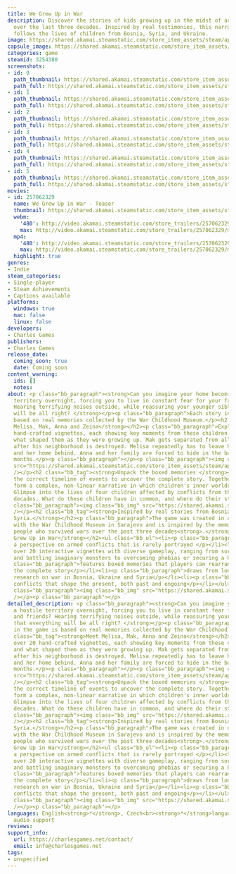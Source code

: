 ```yaml
---
title: We Grew Up in War
description: Discover the stories of kids growing up in the midst of armed conflicts
  over the last three decades. Inspired by real testimonies, this narrative adventure
  follows the lives of children from Bosnia, Syria, and Ukraine.
image: https://shared.akamai.steamstatic.com/store_item_assets/steam/apps/3254380/header.jpg?t=1730903141
capsule_image: https://shared.akamai.steamstatic.com/store_item_assets/steam/apps/3254380/cad621b2167ac4ce232fd347315166eca68ba080/capsule_231x87.jpg?t=1730903141
categories: game
steamid: 3254380
screenshots:
- id: 0
  path_thumbnail: https://shared.akamai.steamstatic.com/store_item_assets/steam/apps/3254380/ss_ff525c581eca9499e2623350900a463163fa92dc.600x338.jpg?t=1730903141
  path_full: https://shared.akamai.steamstatic.com/store_item_assets/steam/apps/3254380/ss_ff525c581eca9499e2623350900a463163fa92dc.1920x1080.jpg?t=1730903141
- id: 1
  path_thumbnail: https://shared.akamai.steamstatic.com/store_item_assets/steam/apps/3254380/ss_66cccf739096bb6aed9e0b42bb92ef041d933976.600x338.jpg?t=1730903141
  path_full: https://shared.akamai.steamstatic.com/store_item_assets/steam/apps/3254380/ss_66cccf739096bb6aed9e0b42bb92ef041d933976.1920x1080.jpg?t=1730903141
- id: 2
  path_thumbnail: https://shared.akamai.steamstatic.com/store_item_assets/steam/apps/3254380/ss_0eea6e543fd6d1154771df6222f425bb20a558aa.600x338.jpg?t=1730903141
  path_full: https://shared.akamai.steamstatic.com/store_item_assets/steam/apps/3254380/ss_0eea6e543fd6d1154771df6222f425bb20a558aa.1920x1080.jpg?t=1730903141
- id: 3
  path_thumbnail: https://shared.akamai.steamstatic.com/store_item_assets/steam/apps/3254380/ss_6a759931ea11a9b55f8c0cd0327ccfcb01876fd4.600x338.jpg?t=1730903141
  path_full: https://shared.akamai.steamstatic.com/store_item_assets/steam/apps/3254380/ss_6a759931ea11a9b55f8c0cd0327ccfcb01876fd4.1920x1080.jpg?t=1730903141
- id: 4
  path_thumbnail: https://shared.akamai.steamstatic.com/store_item_assets/steam/apps/3254380/ss_f707e58848a41deb29cbbcfa66a5e6f412769169.600x338.jpg?t=1730903141
  path_full: https://shared.akamai.steamstatic.com/store_item_assets/steam/apps/3254380/ss_f707e58848a41deb29cbbcfa66a5e6f412769169.1920x1080.jpg?t=1730903141
- id: 5
  path_thumbnail: https://shared.akamai.steamstatic.com/store_item_assets/steam/apps/3254380/ss_62185bddb4713805c803fcb94085883799f62128.600x338.jpg?t=1730903141
  path_full: https://shared.akamai.steamstatic.com/store_item_assets/steam/apps/3254380/ss_62185bddb4713805c803fcb94085883799f62128.1920x1080.jpg?t=1730903141
movies:
- id: 257062329
  name: We Grew Up in War - Teaser
  thumbnail: https://shared.akamai.steamstatic.com/store_item_assets/steam/apps/257062329/e459605c1d35c08ce3e5477f5b3996530119383f/movie_600x337.jpg?t=1728644815
  webm:
    '480': http://video.akamai.steamstatic.com/store_trailers/257062329/movie480_vp9.webm?t=1728644815
    max: http://video.akamai.steamstatic.com/store_trailers/257062329/movie_max_vp9.webm?t=1728644815
  mp4:
    '480': http://video.akamai.steamstatic.com/store_trailers/257062329/movie480.mp4?t=1728644815
    max: http://video.akamai.steamstatic.com/store_trailers/257062329/movie_max.mp4?t=1728644815
  highlight: true
genres:
- Indie
steam_categories:
- Single-player
- Steam Achievements
- Captions available
platforms:
  windows: true
  mac: false
  linux: false
developers:
- Charles Games
publishers:
- Charles Games
release_date:
  coming_soon: true
  date: Coming soon
content_warning:
  ids: []
  notes:
about: <p class="bb_paragraph"><strong>Can you imagine your home becoming a hostile
  territory overnight, forcing you to live in constant fear for your family and friends?
  Hearing terrifying noises outside, while reassuring your younger sibling that everything
  will be all right? </strong></p><p class="bb_paragraph">Each story in the game is
  based on real memories collected by the War Childhood Museum.</p><h2 class="bb_tag"><strong>Meet
  Melisa, Mak, Anna and Zeina</strong></h2><p class="bb_paragraph">Explore over 20
  hand-crafted vignettes, each showing key moments from these children's lives and
  what shaped them as they were growing up. Mak gets separated from all his friends
  after his neighborhood is destroyed. Melisa repeatedly has to leave her friends
  and her home behind. Anna and her family are forced to hide in the basement for
  months.</p><p class="bb_paragraph"></p><p class="bb_paragraph"><img class="bb_img"
  src="https://shared.akamai.steamstatic.com/store_item_assets/steam/apps/3254380/extras/v12_bench-dialogue.gif?t=1730903141"
  /></p><h2 class="bb_tag"><strong>Unpack the boxed memories </strong></h2><p class="bb_paragraph">Assemble
  the correct timeline of events to uncover the complete story. Together, these memories
  form a complex, non-linear narrative in which children's inner worlds come to life.
  Glimpse into the lives of four children affected by conflicts from the past three
  decades. What do these children have in common, and where do their stories intersect?</p><p
  class="bb_paragraph"><img class="bb_img" src="https://shared.akamai.steamstatic.com/store_item_assets/steam/apps/3254380/extras/v5_placing-building-puzzle.gif?t=1730903141"
  /></p><h2 class="bb_tag"><strong>Inspired by real stories from Bosnia, Ukraine and
  Syria.</strong></h2><p class="bb_paragraph">The game was created in close cooperation
  with the War Childhood Museum in Sarajevo and is inspired by the memories of real
  people who survived wars over the past three decades<strong>.</strong></p><h2 class="bb_tag"><strong>We
  Grew Up in War</strong></h2><ul class="bb_ul"><li><p class="bb_paragraph">presents
  a perspective on armed conflicts that is rarely portrayed </p></li><li><p class="bb_paragraph">offers
  over 20 interactive vignettes with diverse gameplay, ranging from sorting food supplies
  and battling imaginary monsters to overcoming phobias or securing a hiding shelter</p></li><li><p
  class="bb_paragraph">features boxed memories that players can rearrange to uncover
  the complete story</p></li><li><p class="bb_paragraph">draws from long-term historical
  research on war in Bosnia, Ukraine and Syria</p></li><li><p class="bb_paragraph">reflects
  conflicts that shape the present, both past and ongoing</p></li></ul><p class="bb_paragraph"></p><p
  class="bb_paragraph"><img class="bb_img" src="https://shared.akamai.steamstatic.com/store_item_assets/steam/apps/3254380/extras/v10_dissolving-silhouettes.gif?t=1730903141"
  /></p><p class="bb_paragraph"></p>
detailed_description: <p class="bb_paragraph"><strong>Can you imagine your home becoming
  a hostile territory overnight, forcing you to live in constant fear for your family
  and friends? Hearing terrifying noises outside, while reassuring your younger sibling
  that everything will be all right? </strong></p><p class="bb_paragraph">Each story
  in the game is based on real memories collected by the War Childhood Museum.</p><h2
  class="bb_tag"><strong>Meet Melisa, Mak, Anna and Zeina</strong></h2><p class="bb_paragraph">Explore
  over 20 hand-crafted vignettes, each showing key moments from these children's lives
  and what shaped them as they were growing up. Mak gets separated from all his friends
  after his neighborhood is destroyed. Melisa repeatedly has to leave her friends
  and her home behind. Anna and her family are forced to hide in the basement for
  months.</p><p class="bb_paragraph"></p><p class="bb_paragraph"><img class="bb_img"
  src="https://shared.akamai.steamstatic.com/store_item_assets/steam/apps/3254380/extras/v12_bench-dialogue.gif?t=1730903141"
  /></p><h2 class="bb_tag"><strong>Unpack the boxed memories </strong></h2><p class="bb_paragraph">Assemble
  the correct timeline of events to uncover the complete story. Together, these memories
  form a complex, non-linear narrative in which children's inner worlds come to life.
  Glimpse into the lives of four children affected by conflicts from the past three
  decades. What do these children have in common, and where do their stories intersect?</p><p
  class="bb_paragraph"><img class="bb_img" src="https://shared.akamai.steamstatic.com/store_item_assets/steam/apps/3254380/extras/v5_placing-building-puzzle.gif?t=1730903141"
  /></p><h2 class="bb_tag"><strong>Inspired by real stories from Bosnia, Ukraine and
  Syria.</strong></h2><p class="bb_paragraph">The game was created in close cooperation
  with the War Childhood Museum in Sarajevo and is inspired by the memories of real
  people who survived wars over the past three decades<strong>.</strong></p><h2 class="bb_tag"><strong>We
  Grew Up in War</strong></h2><ul class="bb_ul"><li><p class="bb_paragraph">presents
  a perspective on armed conflicts that is rarely portrayed </p></li><li><p class="bb_paragraph">offers
  over 20 interactive vignettes with diverse gameplay, ranging from sorting food supplies
  and battling imaginary monsters to overcoming phobias or securing a hiding shelter</p></li><li><p
  class="bb_paragraph">features boxed memories that players can rearrange to uncover
  the complete story</p></li><li><p class="bb_paragraph">draws from long-term historical
  research on war in Bosnia, Ukraine and Syria</p></li><li><p class="bb_paragraph">reflects
  conflicts that shape the present, both past and ongoing</p></li></ul><p class="bb_paragraph"></p><p
  class="bb_paragraph"><img class="bb_img" src="https://shared.akamai.steamstatic.com/store_item_assets/steam/apps/3254380/extras/v10_dissolving-silhouettes.gif?t=1730903141"
  /></p><p class="bb_paragraph"></p>
languages: English<strong>*</strong>, Czech<br><strong>*</strong>languages with full
  audio support
reviews:
support_info:
  url: https://charlesgames.net/contact/
  email: info@charlesgames.net
tags:
- unspecified
---
```


